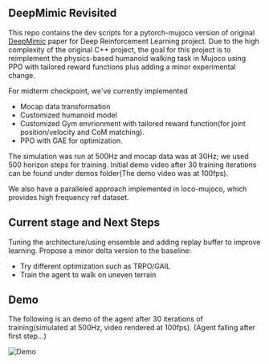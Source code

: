 ## DeepMimic Revisited
This repo contains the dev scripts for a pytorch-mujoco version of original [DeepMimic](https://xbpeng.github.io/projects/DeepMimic/index.html) paper for Deep Reinforcement Learning project. Due to the high complexity of the original C++ project, the goal for this project is to reimplement the physics-based humanoid walking task in Mujoco using PPO with tailored reward functions plus adding a minor experimental change.

For midterm checkpoint, we've currently implemented 
- Mocap data transformation
- Customized humanoid model
- Customized Gym envrionment with tailored reward function(for joint position/velocity and CoM matching). 
- PPO with GAE for optimization. 

The simulation was run at 500Hz and mocap data was at 30Hz; we used 500 horizon steps for training. Initial demo video after 30 training iterations can be found under demos folder(The demo video was at 100fps).

We also have a paralleled approach implemented in loco-mujoco, which provides high frequency ref dataset.


## Current stage and Next Steps
Tuning the architecture/using ensemble and adding replay buffer to improve learning. Propose a minor delta version to the baseline: 
- Try different optimization such as TRPO/GAIL
- Train the agent to walk on uneven terrain

## Demo
The following is an demo of the agent after 30 iterations of training(simulated at 500Hz, video rendered at 100fps). (Agent falling after first step...)

![Demo](https://github.com/user-attachments/assets/53680baa-590d-4c71-aa56-122a984433db)
